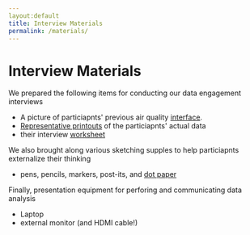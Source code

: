 ```yaml
---
layout:default
title: Interview Materials
permalink: /materials/
---
```

# Interview Materials

We prepared the following items for conducting our data engagement interviews

* A picture of particiapnts' previous air quality [interface].
* [Representative printouts] of the particiapnts' actual data
* their interview [worksheet]


We also brought along various sketching supples to help particiapnts externalize their thinking

* pens, pencils, markers, post-its, and [dot paper]

Finally, presentation equipment for perforing and communicating data analysis
* Laptop
* external monitor (and HDMI cable!)

[interface]: ../assets/documents/interface.pdf
[worksheet]: ../assets/documents/worksheet.pdf
[Representative printouts]: ../assets/documents/printouts.zip
[dot paper]: ../assets/documents/paper.pdf